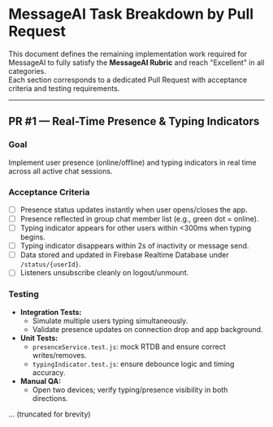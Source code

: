 # MessageAI Task Breakdown by Pull Request

This document defines the remaining implementation work required for MessageAI to fully satisfy the **MessageAI Rubric** and reach "Excellent" in all categories.  
Each section corresponds to a dedicated Pull Request with acceptance criteria and testing requirements.

---

## PR #1 — Real-Time Presence & Typing Indicators

### Goal
Implement user presence (online/offline) and typing indicators in real time across all active chat sessions.

### Acceptance Criteria
- [ ] Presence status updates instantly when user opens/closes the app.  
- [ ] Presence reflected in group chat member list (e.g., green dot = online).  
- [ ] Typing indicator appears for other users within <300ms when typing begins.  
- [ ] Typing indicator disappears within 2s of inactivity or message send.  
- [ ] Data stored and updated in Firebase Realtime Database under `/status/{userId}`.  
- [ ] Listeners unsubscribe cleanly on logout/unmount.

### Testing
- **Integration Tests:**  
  - Simulate multiple users typing simultaneously.  
  - Validate presence updates on connection drop and app background.  
- **Unit Tests:**  
  - `presenceService.test.js`: mock RTDB and ensure correct writes/removes.  
  - `typingIndicator.test.js`: ensure debounce logic and timing accuracy.  
- **Manual QA:**  
  - Open two devices; verify typing/presence visibility in both directions.

... (truncated for brevity)
